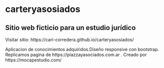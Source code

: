 # carteryasosiados
<h2>Sitio web  ficticio para un  estudio jurídico</h2>
<p>Visitar sitio: https://cari-corredera.github.io/carteryasosiados/</p>
<p>Aplicacion de conocimientos adquiridos.Diseño responsive con bootstrap.<br>
Replicamos pagina de https://piazzayasociados.com.ar . Creado por https://mocapestudio.com/</p>
